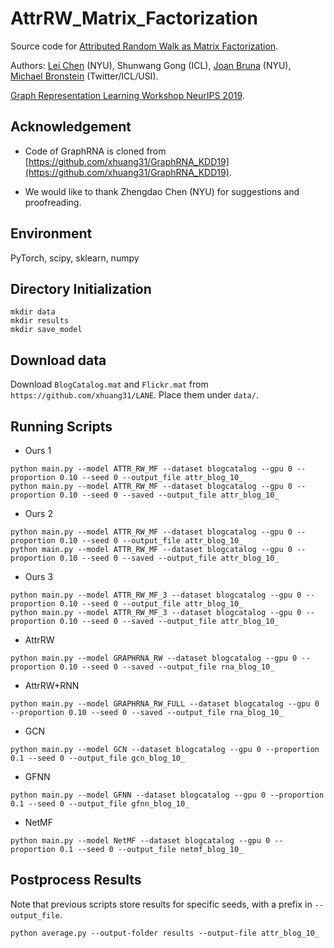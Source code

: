 # AttrRW_Matrix_Factorization

Source code for [Attributed Random Walk as Matrix Factorization](https://grlearning.github.io/papers/95.pdf).

Authors: [Lei Chen](https://leichen2018.github.io) (NYU), Shunwang Gong (ICL), [Joan Bruna](https://cims.nyu.edu/~bruna/) (NYU), [Michael Bronstein](https://www.imperial.ac.uk/people/m.bronstein) (Twitter/ICL/USI).

[Graph Representation Learning Workshop NeurIPS 2019](https://grlearning.github.io).

## Acknowledgement

* Code of GraphRNA is cloned from [https://github.com/xhuang31/GraphRNA_KDD19](https://github.com/xhuang31/GraphRNA_KDD19).

* We would like to thank Zhengdao Chen (NYU) for suggestions and proofreading.

## Environment

PyTorch, scipy, sklearn, numpy

## Directory Initialization

```
mkdir data
mkdir results
mkdir save_model
```

## Download data

Download `BlogCatalog.mat` and `Flickr.mat` from `https://github.com/xhuang31/LANE`. Place them under `data/`.

## Running Scripts

* Ours 1

```
python main.py --model ATTR_RW_MF --dataset blogcatalog --gpu 0 --proportion 0.10 --seed 0 --output_file attr_blog_10_
python main.py --model ATTR_RW_MF --dataset blogcatalog --gpu 0 --proportion 0.10 --seed 0 --saved --output_file attr_blog_10_
```

* Ours 2

```
python main.py --model ATTR_RW_MF --dataset blogcatalog --gpu 0 --proportion 0.10 --seed 0 --output_file attr_blog_10_
python main.py --model ATTR_RW_MF --dataset blogcatalog --gpu 0 --proportion 0.10 --seed 0 --saved --output_file attr_blog_10_
```

* Ours 3

```
python main.py --model ATTR_RW_MF_3 --dataset blogcatalog --gpu 0 --proportion 0.10 --seed 0 --output_file attr_blog_10_
python main.py --model ATTR_RW_MF_3 --dataset blogcatalog --gpu 0 --proportion 0.10 --seed 0 --saved --output_file attr_blog_10_
```

* AttrRW

```
python main.py --model GRAPHRNA_RW --dataset blogcatalog --gpu 0 --proportion 0.10 --seed 0 --saved --output_file rna_blog_10_
```

* AttrRW+RNN

```
python main.py --model GRAPHRNA_RW_FULL --dataset blogcatalog --gpu 0 --proportion 0.10 --seed 0 --saved --output_file rna_blog_10_
```

* GCN

```
python main.py --model GCN --dataset blogcatalog --gpu 0 --proportion 0.1 --seed 0 --output_file gcn_blog_10_
```

* GFNN

```
python main.py --model GFNN --dataset blogcatalog --gpu 0 --proportion 0.1 --seed 0 --output_file gfnn_blog_10_
```

* NetMF

```
python main.py --model NetMF --dataset blogcatalog --gpu 0 --proportion 0.1 --seed 0 --output_file netmf_blog_10_
```

## Postprocess Results

Note that previous scripts store results for specific seeds, with a prefix in `--output_file`.

```
python average.py --output-folder results --output-file attr_blog_10_
```
